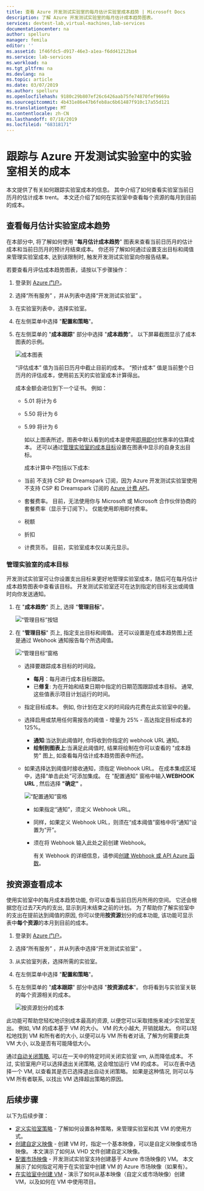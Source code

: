 ```yaml
---
title: 查看 Azure 开发测试实验室的每月估计实验室成本趋势 | Microsoft Docs
description: 了解 Azure 开发测试实验室的每月估计成本趋势图表。
services: devtest-lab,virtual-machines,lab-services
documentationcenter: na
author: spelluru
manager: femila
editor: ''
ms.assetid: 1f46fdc5-d917-46e3-a1ea-f6dd41212ba4
ms.service: lab-services
ms.workload: na
ms.tgt_pltfrm: na
ms.devlang: na
ms.topic: article
ms.date: 03/07/2019
ms.author: spelluru
ms.openlocfilehash: 9180c29b807ef26c6426aab75fe74870fef9669a
ms.sourcegitcommit: 4b431e86e47b6feb8ac6b61487f910c17a55d121
ms.translationtype: MT
ms.contentlocale: zh-CN
ms.lasthandoff: 07/18/2019
ms.locfileid: "68318171"
---
```

# <a name="track-costs-associated-with-a-lab-in-azure-devtest-labs"></a>跟踪与 Azure 开发测试实验室中的实验室相关的成本
本文提供了有关如何跟踪实验室成本的信息。 其中介绍了如何查看实验室当前日历月的估计成本 trent。 本文还介绍了如何在实验室中查看每个资源的每月到目前的成本。

## <a name="view-the-monthly-estimated-lab-cost-trend"></a>查看每月估计实验室成本趋势 
在本部分中, 将了解如何使用 "**每月估计成本趋势**" 图表来查看当前日历月的估计成本和当前日历月的预计月结束成本。 你还将了解如何通过设置支出目标和阈值来管理实验室成本, 达到该限制时, 触发开发测试实验室向你报告结果。

若要查看月评估成本趋势图表，请按以下步骤操作： 

1. 登录到 [Azure 门户](https://portal.azure.com)。
2. 选择“所有服务”  ，并从列表中选择“开发测试实验室”  。
3. 在实验室列表中，选择实验室。  
4. 在左侧菜单中选择 "**配置和策略**"。  
4. 在左侧菜单的 "**成本跟踪**" 部分中选择 "**成本趋势**"。 以下屏幕截图显示了成本图表的示例。 
   
    ![成本图表](./media/devtest-lab-configure-cost-management/graph.png)

    “评估成本”  值为当前日历月中截止目前的成本。 “预计成本”  值是当前整个日历月的评估成本，使用前五天的实验室成本计算得出。

    成本金额会进位到下一个证书。 例如： 

   * 5.01 将计为 6 
   * 5.50 将计为 6
   * 5.99 将计为 6

     如以上图表所述，图表中默认看到的成本是使用[即用即付](https://azure.microsoft.com/offers/ms-azr-0003p/)优惠率的估算成本。  还可以通过[管理实验室的成本目标](#managing-cost-targets-for-your-lab)设置在图表中显示的自身支出目标。

     成本计算中*不*包括以下成本:

   * 当前 不支持 CSP 和 Dreamspark 订阅，因为 Azure 开发测试实验室使用不支持 CSP 和 Dreamspark 订阅的 [Azure 计费 API](../billing/billing-usage-rate-card-overview.md)。
   * 套餐费率。 目前，无法使用你与 Microsoft 或 Microsoft 合作伙伴协商的套餐费率（显示于订阅下）。 仅能使用即用即付费率。
   * 税额
   * 折扣
   * 计费货币。 目前，实验室成本仅以美元显示。

### <a name="managing-cost-targets-for-your-lab"></a>管理实验室的成本目标
开发测试实验室可让你设置支出目标来更好地管理实验室成本，随后可在每月估计成本趋势图表中查看该目标。 开发测试实验室还可在达到指定的目标支出或阈值时向你发送通知。 

1. 在 "**成本趋势**" 页上, 选择 "**管理目标**"。

    ![“管理目标”按钮](./media/devtest-lab-configure-cost-management/cost-trend-manage-target.png)
2. 在 "**管理目标**" 页上, 指定支出目标和阈值。 还可以设置是在成本趋势图上还是通过 Webhook 通知报告每个所选阈值。

    ![“管理目标”窗格](./media/devtest-lab-configure-cost-management/cost-trend-manage-target-pane.png)

   - 选择要跟踪成本目标的时间段。
      - **每月**：每月进行成本目标跟踪。
      - 已**修复**: 为在开始和结束日期中指定的日期范围跟踪成本目标。 通常, 这些值表示项目计划运行的时间。
   - 指定目标成本。  例如, 你计划在定义的时间段内花费在此实验室中的量。
   - 选择启用或禁用任何需报告的阈值 - 增量为 25% - 高达指定目标成本的 125%。 
      - **通知**:当达到此阈值时, 你将收到你指定的 webhook URL 通知。
      - **绘制到图表上**:当满足此阈值时, 结果将绘制在你可以查看的 "成本趋势" 图上, 如查看每月估计成本趋势图表中所述。
   - 如果选择达到阈值时接收通知，须指定 Webhook URL。  在成本集成区域中，选择“单击此处”可添加集成。  在 "配置通知" 窗格中输入**WEBHOOK URL** , 然后选择 **"确定"** 。

       ![“配置通知”窗格](./media/devtest-lab-configure-cost-management/configure-notification.png)

     - 如果指定“通知”，须定义 Webhook URL。 
     - 同样，如果定义 Webhook URL，则须在“成本阈值”窗格中将“通知”设置为“开”。  
     - 须在将 Webhook 输入此处之前创建 Webhook。  

       有关 Webhook 的详细信息，请参阅[创建 Webhook 或 API Azure 函数](../azure-functions/functions-create-a-web-hook-or-api-function.md)。 

## <a name="view-cost-by-resource"></a>按资源查看成本 
使用实验室中的每月成本趋势功能, 你可以查看当前日历月所用的空间。 它还会根据您在过去7天内的支出, 显示到月末结束之前的计划。 为了帮助你了解实验室中的支出在提前达到阈值的原因, 你可以使用**按资源**划分的成本功能, 该功能可显示表中**每个资源**的本月到目前的成本。

1. 登录到 [Azure 门户](https://portal.azure.com)。
2. 选择“所有服务”  ，并从列表中选择“开发测试实验室”  。
3. 从实验室列表，选择所需的实验室。  
4. 在左侧菜单中选择 "**配置和策略**"。
5. 在左侧菜单的 "**成本跟踪**" 部分中选择 "**按资源成本**"。 你将看到与实验室关联的每个资源相关的成本。 

    ![按资源划分的成本](./media/devtest-lab-configure-cost-management/cost-by-resource.png)

此功能可帮助您轻松地识别成本最高的资源, 以便您可以采取措施来减少实验室支出。 例如, VM 的成本基于 VM 的大小。 VM 的大小越大, 开销就越大。 你可以轻松地找到 VM 和所有者的大小, 以便可以与 VM 所有者对话, 了解为何需要此类 VM 大小, 以及是否有可能降低大小。

通过[自动关闭策略](devtest-lab-set-lab-policy.md?#set-auto-shutdown-policy), 可以在一天中的特定时间关闭实验室 vm, 从而降低成本。 不过, 实验室用户可以选择退出关闭策略, 这会增加运行 VM 的成本。 可以在表中选择一个 VM, 以查看其是否已选择退出自动关闭策略。 如果是这种情况, 则可以与 VM 所有者联系, 以找出 VM 选择超出策略的原因。
 
## <a name="next-steps"></a>后续步骤
以下为后续步骤：

* [定义实验室策略](devtest-lab-set-lab-policy.md) - 了解如何设置各种策略，来管理实验室和其 VM 的使用方式。 
* [创建自定义映像](devtest-lab-create-template.md) - 创建 VM 时，指定一个基本映像，可以是自定义映像或市场映像。 本文演示了如何从 VHD 文件创建自定义映像。
* [配置市场映像](devtest-lab-configure-marketplace-images.md) - 开发测试实验室支持创建基于 Azure 市场映像的 VM。 本文展示了如何指定可用于在实验室中创建 VM 的 Azure 市场映像（如果有）。
* [在实验室中创建 VM](devtest-lab-add-vm.md) - 演示了如何从基本映像（自定义或市场映像）创建 VM，以及如何在 VM 中使用项目。

